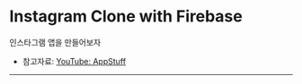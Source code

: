 #  Instagram Clone with Firebase
인스타그램 앱을 만들어보자

* 참고자료: [YouTube: AppStuff](https://youtu.be/7UKUCZuaVlA)

---------------------------------------------


